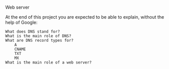 Web server

At the end of this project you are expected to be able to explain, without the help of Google:

    What does DNS stand for?
    What is the main role of DNS?
    What are DNS record types for?
        A
        CNAME
        TXT
        MX
    What is the main role of a web server?
